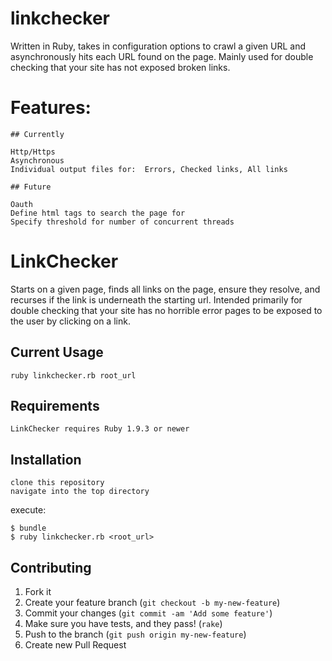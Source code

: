 linkchecker
===========

Written in Ruby, takes in configuration options to crawl a given URL and asynchronously hits each URL found on the page.
Mainly used for double checking that your site has not exposed broken links.

# Features:
    
    ## Currently
    
    Http/Https
    Asynchronous
    Individual output files for:  Errors, Checked links, All links
    
    ## Future
    
    Oauth
    Define html tags to search the page for
    Specify threshold for number of concurrent threads
    

# LinkChecker

Starts on a given page, finds all links on the page, ensure they resolve, and recurses if the link is underneath the starting url. Intended primarily for double checking that your site has no horrible error pages to be exposed to the user by clicking on a link. 

## Current Usage

    ruby linkchecker.rb root_url

## Requirements

    LinkChecker requires Ruby 1.9.3 or newer

## Installation

    clone this repository
    navigate into the top directory
    
execute:

    $ bundle
    $ ruby linkchecker.rb <root_url>

## Contributing

1. Fork it
2. Create your feature branch (`git checkout -b my-new-feature`)
3. Commit your changes (`git commit -am 'Add some feature'`)
4. Make sure you have tests, and they pass! (`rake`)
4. Push to the branch (`git push origin my-new-feature`)
5. Create new Pull Request
